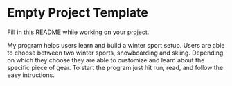 # Empty Project Template
Fill in this README while working on your project. 

My program helps users learn and build a winter sport setup.
Users are able to choose between two winter sports, snowboarding and skiing. 
Depending on which they choose they are able to customize and learn about the specific piece of gear.
To start the program just hit run, read, and follow the easy intructions.